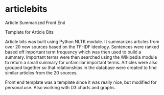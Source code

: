 # articlebits
Article Summarized Front End

Template for Article Bits

Article bits was built using Python NLTK module. It summarizes articles from over 20 new sources based on the TF-IDF ideology. Sentences were ranked based off important term frequency which was then used to build a summary. Important terms were then searched using the Wikipedia module to return a small summary for unfamiliar important terms. Articles were also grouped together so that relationships in the database were created to find similar articles from the 20 sources.

Front end template was a template since it was really nice, but modified for personal use. Also working with D3 charts and graphs. 
